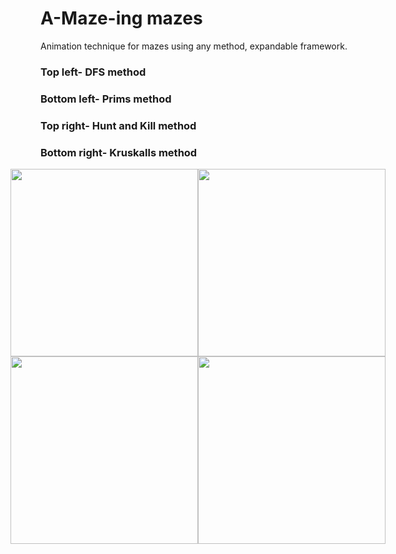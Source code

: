# A-Maze-ing mazes

Animation technique for mazes using any method, expandable framework.


### Top left- DFS method
### Bottom left- Prims method
### Top right- Hunt and Kill method
### Bottom right- Kruskalls method

<div style="display: flex; justify-content: center;">
    <img src="demos/sped_maze_dfs.gif" width="300">
    <img src="demos/sped_maze_hunt_and_kill.gif" width="300">
</div>
<div style="display: flex; justify-content: center;">
    <img src="demos/sped_maze_prims.gif" width="300">
    <img src="demos/sped_maze_kruskals.gif" width="300">
</div>
   
